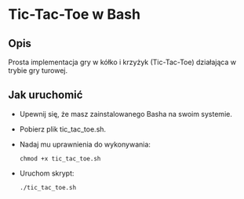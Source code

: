 # Tic-Tac-Toe w Bash

## Opis

Prosta implementacja gry w kółko i krzyżyk (Tic-Tac-Toe) działająca w trybie gry turowej. 

## Jak uruchomić
 - Upewnij się, że masz zainstalowanego Basha na swoim systemie.

 - Pobierz plik tic_tac_toe.sh.

 - Nadaj mu uprawnienia do wykonywania:

    `chmod +x tic_tac_toe.sh`

 - Uruchom skrypt:

    `./tic_tac_toe.sh`